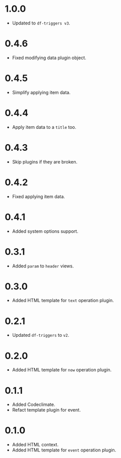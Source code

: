 # 1.0.0

- Updated to `df-triggers v3`.

# 0.4.6

- Fixed modifying data plugin object.

# 0.4.5

- Simplify applying item data.

# 0.4.4

- Apply item data to a `title` too.

# 0.4.3

- Skip plugins if they are broken.

# 0.4.2

- Fixed applying item data.

# 0.4.1

- Added system options support.

# 0.3.1

- Added `param` to `header` views.

# 0.3.0

- Added HTML template for `text` operation plugin.

# 0.2.1

- Updated `df-triggers` to `v2`.

# 0.2.0

- Added HTML template for `now` operation plugin.

# 0.1.1

- Added Codeclimate.
- Refact template plugin for event.

# 0.1.0

- Added HTML context.
- Added HTML template for `event` operation plugin.